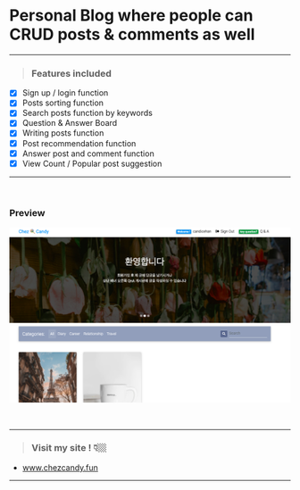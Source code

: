 # Personal Blog where people can CRUD posts & comments as well

---

> ### Features included

- [x] Sign up / login function
- [x] Posts sorting function
- [x] Search posts function by keywords
- [x] Question & Answer Board
- [x] Writing posts function
- [x] Post recommendation function
- [x] Answer post and comment function
- [x] View Count / Popular post suggestion

---

<br>

### Preview

![screenshot](static_in_env/img/chezcandy.png)

<br>

---

> ### Visit my site ! 👇🏼

- www.chezcandy.fun

---
